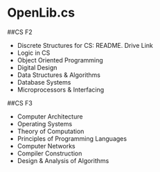 # OpenLib.cs

##CS F2
- Discrete Structures for CS: README. Drive Link
- Logic in CS
- Object Oriented Programming
- Digital Design
- Data Structures & Algorithms
- Database Systems
- Microprocessors & Interfacing

##CS F3
- Computer Architecture
- Operating Systems
- Theory of Computation
- Principles of Programming Languages
- Computer Networks
- Compiler Construction
- Design & Analysis of Algorithms
